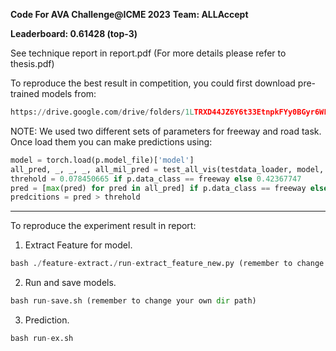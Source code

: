 **Code For AVA Challenge@ICME 2023**
**Team: ALLAccept**

**Leaderboard: 0.61428 (top-3)**

See technique report in report.pdf (For more details please refer to thesis.pdf)

To reproduce the best result in competition, you could first download pre-trained models from:
```python
https://drive.google.com/drive/folders/1LTRXD44JZ6Y6t33EtnpkFYy0BGyr6WLl?usp=sharing
```
NOTE: We used two different sets of parameters for freeway and road task.
Once load them you can make predictions using:
```python
model = torch.load(p.model_file)['model']
all_pred, _, _, _, all_mil_pred = test_all_vis(testdata_loader, model, vis=True, device=device)
threhold = 0.078450665 if p.data_class == freeway else 0.42367747
pred = [max(pred) for pred in all_pred] if p.data_class == freeway else all_mil_pred
predcitions = pred > threhold
```


------------------------------------------------------------
To reproduce the experiment result in report: 

1. Extract Feature for model.
```python
bash ./feature-extract./run-extract_feature_new.py (remember to change your own dir path)
```
2. Run and save models.
```python
bash run-save.sh (remember to change your own dir path)
```
3. Prediction.
```python
bash run-ex.sh
```
